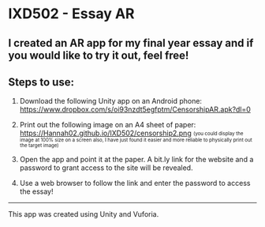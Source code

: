 # IXD502 - Essay AR

I created an AR app for my final year essay and if you would like to try it out, feel free!
---
## Steps to use:

1. Download the following Unity app on an Android phone:
https://www.dropbox.com/s/oi93nzdt5egfptm/CensorshipAR.apk?dl=0

2. Print out the following image on an A4 sheet of paper:
https://Hannah02.github.io/IXD502/censorship2.png
<sub><sup>(you could display the image at 100% size on a screen also, I have just found it easier and more reliable to physically print out the target image)</sup></sub>

3. Open the app and point it at the paper. A bit.ly link for the website and a password to grant access to the site will be revealed.

4. Use a web browser to follow the link and enter the password to access the essay!
---
This app was created using Unity and Vuforia.
